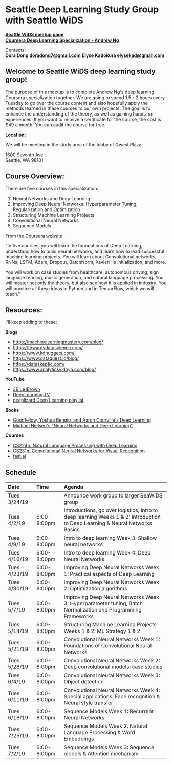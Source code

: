 # Seattle Deep Learning Study Group with Seattle WiDS 

**[Seattle WiDS meetup page](https://www.meetup.com/Seattle-WiDS-Meetup/)**  
**[Coursera Deep Learning Specialization - Andrew Ng](https://www.coursera.org/specializations/deep-learning)**

Contacts:  
**Dora Dong <doradong7@gmail.com>**
**Elyse Kadokura <elysekad@gmail.com>**

## Welcome to Seattle WiDS deep learning study group!

The purpose of this meetup is to complete Andrew Ng's deep learning Coursera specialization together. We are going to spend 1.5 - 2 hours every Tuesday to go over the course content and also hopefully apply the methods learned in these courses to our own projects. The goal is to enhance the understanding of the theory, as well as gaining hands-on experiences. If you want to receive a certificate for the course, the cost is $49 a month. You can audit the course for free. 

**Location:**

We will be meeting in the study area of the lobby of Qwest Plaza:

1600 Seventh Ave   
Seattle, WA 98101 

## Course Overview:

There are five courses in this specialization: 

1. Neural Networks and Deep Learning
2. Improving Deep Neural Networks: Hyperparameter Tuning, Regularization and Optimization 
3. Structuring Machine Learning Projects
4. Convolutional Neural Networks 
5. Sequence Models

From the Coursera website:

"In five courses, you will learn the foundations of Deep Learning, understand how to build neural networks, and learn how to lead successful machine learning projects. You will learn about Convolutional networks, RNNs, LSTM, Adam, Dropout, BatchNorm, Xavier/He initialization, and more. 

You will work on case studies from healthcare, autonomous driving, sign language reading, music generation, and natural language processing. You will master not only the theory, but also see how it is applied in industry. You will practice all these ideas in Python and in TensorFlow, which we will teach."

## Resources:

I'll keep adding to these:

**Blogs**
  - https://machinelearningmastery.com/blog/
  - https://towardsdatascience.com/
  - https://www.kdnuggets.com/
  - https://www.dataquest.io/blog/
  - https://dataskeptic.com/
  - https://www.analyticsvidhya.com/blog/

**YouTube**
  - [3Blue1Brown](https://www.youtube.com/channel/UCYO_jab_esuFRV4b17AJtAw)
  - [DeepLearning.TV](https://www.youtube.com/channel/UC9OeZkIwhzfv-_Cb7fCikLQ/videos)
  - [deeplizard Deep Learning playlist](https://www.youtube.com/watch?v=gZmobeGL0Yg&list=PLZbbT5o_s2xq7LwI2y8_QtvuXZedL6tQU)

**Books**
  - [Goodfellow, Yoshua Bengio, and Aaron Courville's Deep Learning](http://www.deeplearningbook.org/)
  - [Michael Nielsen's "Neural Networks and Deep Learning"](http://neuralnetworksanddeeplearning.com/)

**Courses**  
  - [CS224n: Natural Language Processing with Deep Learning](http://web.stanford.edu/class/cs224n/)
  - [CS231n: Convolutional Neural Networks for Visual Recognition](http://cs231n.stanford.edu/)
  - [fast.ai](https://course.fast.ai/)

## Schedule

| Date | Time | Agenda |
|:---|:---|:---|
| Tues 3/24/19 | | Announce work group to larger SeaWiDS group |
| Tues 4/2/19 | 6:00-8:00pm | Introductions, go over logistics, Intro to deep learning Weeks 1 & 2: Introduction to Deep Learning & Neural Networks Basics |  
| Tues 4/9/19  | 6:00-8:00pm | Intro to deep learning Week 3: Shallow neural networks |
| Tues 4/16/19 | 6:00-8:00pm | Intro to deep learning Week 4: Deep Neural Networks |
| Tues 4/23/19 | 6:00-8:00pm | Improving Deep Neural Networks Week 1: Practical aspects of Deep Learning |
| Tues 4/30/19 | 6:00-8:00pm | Improving Deep Neural Networks Week 2: Optimization algorithms |
| Tues 5/7/19 | 6:00-8:00pm | Improving Deep Neural Networks Week 3: Hyperparameter tuning, Batch Normalization and Programming Frameworks |
| Tues 5/14/19 | 6:00-8:00pm | Structuring Machine Learning Projects Weeks 1 & 2: ML Strategy 1 & 2 |
| Tues 5/21/19 | 6:00-8:00pm | Convolutional Neural Networks Week 1: Foundations of Convolutional Neural Networks |
| Tues 5/28/19 | 6:00-8:00pm | Convolutional Neural Networks Week 2: Deep convolutional models: case studies |
| Tues 6/4/19 | 6:00-8:00pm | Convolutional Neural Networks Week 3: Object detection |
| Tues 6/11/19 | 6:00-8:00pm | Convolutional Neural Networks Week 4: Special applications: Face recognition & Neural style transfer |
| Tues 6/18/19 | 6:00-8:00pm | Sequence Models Week 1: Recurrent Neural Networks |
| Tues 7/25/19 | 6:00-8:00pm | Sequence Models Week 2: Natural Language Processing & Word Embeddings |
| Tues 7/2/19 | 6:00-8:00pm | Sequence Models Week 3: Sequence models & Attention mechanism |

